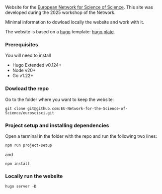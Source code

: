 Website for the [European Network for Science of Science](git@github.com:EU-Network-for-the-Science-of-Science/euroscisci.git). This site was developed during the 2025 workshop of the Network.

Minimal information to dowload locally the website and work with it.

The website is based on a [hugo](https://gohugo.io/) template: [hugo plate](https://github.com/zeon-studio/hugoplate).

### Prerequisites 
You will need to install 
- Hugo Extended v0.124+
- Node v20+
- Go v1.22+

### Dowload the repo
 Go to the folder where you want to keep the website:
 
 `git clone git@github.com:EU-Network-for-the-Science-of-Science/euroscisci.git`

### Project setup and installing dependencies
Open a terminal in the folder with the repo and run the following two lines:

`npm run project-setup`

and 

`npm install`

### Locally run the website

`hugo server -D`


